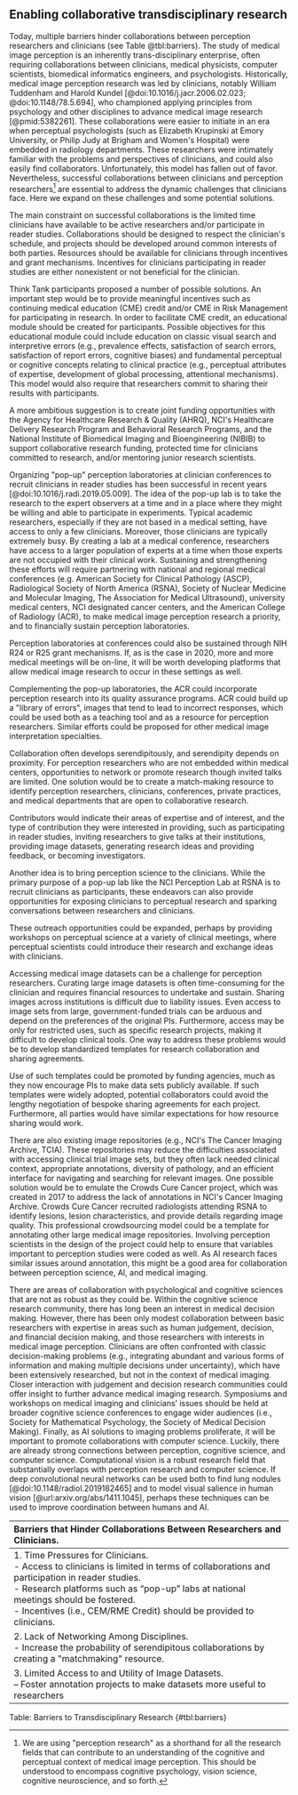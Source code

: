 ## Enabling collaborative transdisciplinary research

Today, multiple barriers hinder collaborations between perception researchers and clinicians (see Table @tbl:barriers).
The study of medical image perception is an inherently trans-disciplinary enterprise, often requiring collaborations between clinicians, medical physicists, computer scientists, biomedical informatics engineers, and psychologists.
Historically, medical image perception research was led by clinicians, notably William Tuddenham and Harold Kundel [@doi:10.1016/j.jacr.2006.02.023; @doi:10.1148/78.5.694], who championed applying principles from psychology and other disciplines to advance medical image research [@pmid:5382261].
These collaborations were easier to initiate in an era when perceptual psychologists (such as Elizabeth Krupinski at Emory University, or Philip Judy at Brigham and Women's Hospital) were embedded in radiology departments.
These researchers were intimately familiar with the problems and perspectives of clinicians, and could also easily find collaborators.
Unfortunately, this model has fallen out of favor.
Nevertheless, successful collaborations between clinicians and perception researchers[^3] are essential to address the dynamic challenges that clinicians face.
Here we expand on these challenges and some potential solutions.

The main constraint on successful collaborations is the limited time clinicians have available to be active researchers and/or participate in reader studies.
Collaborations should be designed to respect the clinician's schedule, and projects should be developed around common interests of both parties.
Resources should be available for clinicians through incentives and grant mechanisms.
Incentives for clinicians participating in reader studies are either nonexistent or not beneficial for the clinician.

Think Tank participants proposed a number of possible solutions.
An important step would be to provide meaningful incentives such as continuing medical education (CME) credit and/or CME in Risk Management for participating in research.
In order to facilitate CME credit, an educational module should be created for participants.
Possible objectives for this educational module could include education on classic visual search and interpretive errors (e.g., prevalence effects, satisfaction of search errors, satisfaction of report errors, cognitive biases) and fundamental perceptual or cognitive concepts relating to clinical practice (e.g., perceptual attributes of expertise, development of global processing, attentional mechanisms). This model would also require that researchers commit to sharing their results with participants.

A more ambitious suggestion is to create joint funding opportunities with the Agency for Healthcare Research & Quality (AHRQ), NCI's Healthcare Delivery Research Program and Behavioral Research Programs, and the National Institute of Biomedical Imaging and Bioengineering (NIBIB) to support collaborative research funding, protected time for clinicians committed to research, and/or mentoring junior research scientists.

Organizing "pop-up" perception laboratories at clinician conferences to recruit clinicians in reader studies has been successful in recent years [@doi:10.1016/j.radi.2019.05.009].
The idea of the pop-up lab is to take the research to the expert observers at a time and in a place where they might be willing and able to participate in experiments.
Typical academic researchers, especially if they are not based in a medical setting, have access to only a few clinicians.
Moreover, those clinicians are typically extremely busy.
By creating a lab at a medical conference, researchers have access to a larger population of experts at a time when those experts are not occupied with their clinical work.
Sustaining and strengthening these efforts will require partnering with national and regional medical conferences (e.g. American Society for Clinical Pathology (ASCP), Radiological Society of North America (RSNA), Society of Nuclear Medicine and Molecular Imaging, The Association for Medical Ultrasound), university medical centers, NCI designated cancer centers, and the American College of Radiology (ACR), to make medical image perception research a priority, and to financially sustain perception laboratories.

Perception laboratories at conferences could also be sustained through NIH R24 or R25 grant mechanisms.
If, as is the case in 2020, more and more medical meetings will be on-line, it will be worth developing platforms that allow medical image research to occur in these settings as well.

Complementing the pop-up laboratories, the ACR could incorporate perception research into its quality assurance programs. ACR could build up a "library of errors", images that tend to lead to incorrect responses, which could be used both as a teaching tool and as a resource for perception researchers. Similar efforts could be proposed for other medical image interpretation specialties.

Collaboration often develops serendipitously, and serendipity depends on proximity.
For perception researchers who are not embedded within medical centers, opportunities to network or promote research though invited talks are limited.
One solution would be to create a match-making resource to identify perception researchers, clinicians, conferences, private practices, and medical departments that are open to collaborative research.

Contributors would indicate their areas of expertise and of interest, and the type of contribution they were interested in providing, such as participating in reader studies, inviting researchers to give talks at their institutions, providing image datasets, generating research ideas and providing feedback, or becoming investigators.

Another idea is to bring perception science to the clinicians.
While the primary purpose of a pop-up lab like the NCI Perception Lab at RSNA is to recruit clinicians as participants, these endeavors can also provide opportunities for exposing clinicians to perceptual research and sparking conversations between researchers and clinicians.

These outreach opportunities could be expanded, perhaps by providing workshops on perceptual science at a variety of clinical meetings, where perceptual scientists could introduce their research and exchange ideas with clinicians.

Accessing medical image datasets can be a challenge for perception researchers.
Curating large image datasets is often time-consuming for the clinician and requires financial resources to undertake and sustain.
Sharing images across institutions is difficult due to liability issues.
Even access to image sets from large, government-funded trials can be arduous and depend on the preferences of the original PIs.
Furthermore, access may be only for restricted uses, such as specific research projects, making it difficult to develop clinical tools.
One way to address these problems would be to develop standardized templates for research collaboration and sharing agreements.

Use of such templates could be promoted by funding agencies, much as they now encourage PIs to make data sets publicly available.
If such templates were widely adopted, potential collaborators could avoid the lengthy negotiation of bespoke sharing agreements for each project.
Furthermore, all parties would have similar expectations for how resource sharing would work.

There are also existing image repositories (e.g., NCI's The Cancer Imaging Archive, TCIA).
These repositories may reduce the difficulties associated with accessing clinical trial image sets, but they often lack needed clinical context, appropriate annotations, diversity of pathology, and an efficient interface for navigating and searching for relevant images.
One possible solution would be to emulate the Crowds Cure Cancer project, which was created in 2017 to address the lack of annotations in NCI's Cancer Imaging Archive.
Crowds Cure Cancer recruited radiologists attending RSNA to identify lesions, lesion characteristics, and provide details regarding image quality.
This professional crowdsourcing model could be a template for annotating other large medical image repositories.
Involving perception scientists in the design of the project could help to ensure that variables important to perception studies were coded as well.
As AI research faces similar issues around annotation, this might be a good area for collaboration between perception science, AI, and medical imaging.

There are areas of collaboration with psychological and cognitive sciences that are not as robust as they could be.
Within the cognitive science research community, there has long been an interest in medical decision making.
However, there has been only modest collaboration between basic researchers with expertise in areas such as human judgement, decision, and financial decision making, and those researchers with interests in medical image perception.
Clinicians are often confronted with classic decision-making problems (e.g., integrating abundant and various forms of information and making multiple decisions under uncertainty), which have been extensively researched, but not in the context of medical imaging.
Closer interaction with judgement and decision research communities could offer insight to further advance medical imaging research.
Symposiums and workshops on medical imaging and clinicians’ issues should be held at broader cognitive science conferences to engage wider audiences (i.e., Society for Mathematical Psychology, the Society of Medical Decision Making).
Finally, as AI solutions to imaging problems proliferate, it will be important to promote collaborations with computer science.
Luckily, there are already strong connections between perception, cognitive science, and computer science.
Computational vision is a robust research field that substantially overlaps with perception research and computer science.
If deep convolutional neural networks can be used both to find lung nodules [@doi:10.1148/radiol.2019182465] and to model visual salience in human vision [@url:arxiv.org/abs/1411.1045], perhaps these techniques can be used to improve coordination between humans and AI. 

| Barriers that Hinder Collaborations Between Researchers and Clinicians.|
|:------------------|
|1. Time Pressures for Clinicians.<br> - Access to clinicians is limited in terms of collaborations and participation in reader studies.<br> - Research platforms such as “pop-up” labs at national meetings should be fostered.<br> - Incentives (i.e., CEM/RME Credit) should be provided to clinicians. |
| 2. Lack of Networking Among Disciplines.<br> - Increase the probability of serendipitous collaborations by creating a "matchmaking" resource.|
| 3. Limited Access to and Utility of Image Datasets.<br> – Foster annotation projects to make datasets more useful to researchers|

Table: Barriers to Transdisciplinary Research
{#tbl:barriers}

[^3]: We are using "perception research" as a shorthand for all the research fields that can contribute to an understanding of the cognitive and perceptual context of medical image perception. This should be understood to encompass cognitive psychology, vision science, cognitive neuroscience, and so forth.
